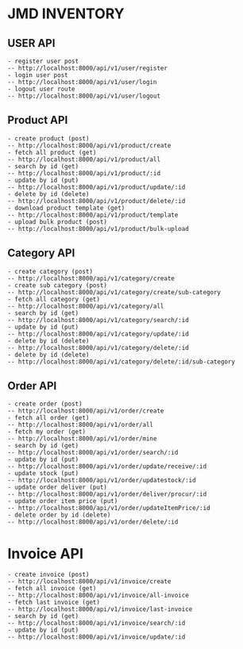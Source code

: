 # JMD INVENTORY 

## USER API
    - register user post
    -- http://localhost:8000/api/v1/user/register
    - login user post
    -- http://localhost:8000/api/v1/user/login
    - logout user route
    -- http://localhost:8000/api/v1/user/logout

## Product API
    - create product (post)
    -- http://localhost:8000/api/v1/product/create
    - fetch all product (get)
    -- http://localhost:8000/api/v1/product/all
    - search by id (get)
    -- http://localhost:8000/api/v1/product/:id
    - update by id (put)
    -- http://localhost:8000/api/v1/product/update/:id
    - delete by id (delete)
    -- http://localhost:8000/api/v1/product/delete/:id
    - download product template (get)
    -- http://localhost:8000/api/v1/product/template
    - upload bulk product (post)
    -- http://localhost:8000/api/v1/product/bulk-upload

## Category API
    - create category (post)
    -- http://localhost:8000/api/v1/category/create
    - create sub category (post)
    -- http://localhost:8000/api/v1/category/create/sub-category
    - fetch all category (get)
    -- http://localhost:8000/api/v1/category/all
    - search by id (get)
    -- http://localhost:8000/api/v1/category/search/:id
    - update by id (put)
    -- http://localhost:8000/api/v1/category/update/:id
    - delete by id (delete)
    -- http://localhost:8000/api/v1/category/delete/:id
    - delete by id (delete)
    -- http://localhost:8000/api/v1/category/delete/:id/sub-category

## Order API
    - create order (post)
    -- http://localhost:8000/api/v1/order/create
    - fetch all order (get)
    -- http://localhost:8000/api/v1/order/all
    - fetch my order (get)
    -- http://localhost:8000/api/v1/order/mine
    - search by id (get)
    -- http://localhost:8000/api/v1/order/search/:id
    - update by id (put)
    -- http://localhost:8000/api/v1/order/update/receive/:id
    - update stock (put)
    -- http://localhost:8000/api/v1/order/updatestock/:id
    - update order deliver (put)
    -- http://localhost:8000/api/v1/order/deliver/procur/:id
    - update order item price (put)
    -- http://localhost:8000/api/v1/order/updateItemPrice/:id
    - delete order by id (delete)
    -- http://localhost:8000/api/v1/order/delete/:id


# Invoice API
    - create invoice (post)
    -- http://localhost:8000/api/v1/invoice/create
    - fetch all invoice (get)
    -- http://localhost:8000/api/v1/invoice/all-invoice
    - fetch last invoice (get)
    -- http://localhost:8000/api/v1/invoice/last-invoice
    - search by id (get)
    -- http://localhost:8000/api/v1/invoice/search/:id
    - update by id (put)
    -- http://localhost:8000/api/v1/invoice/update/:id
 